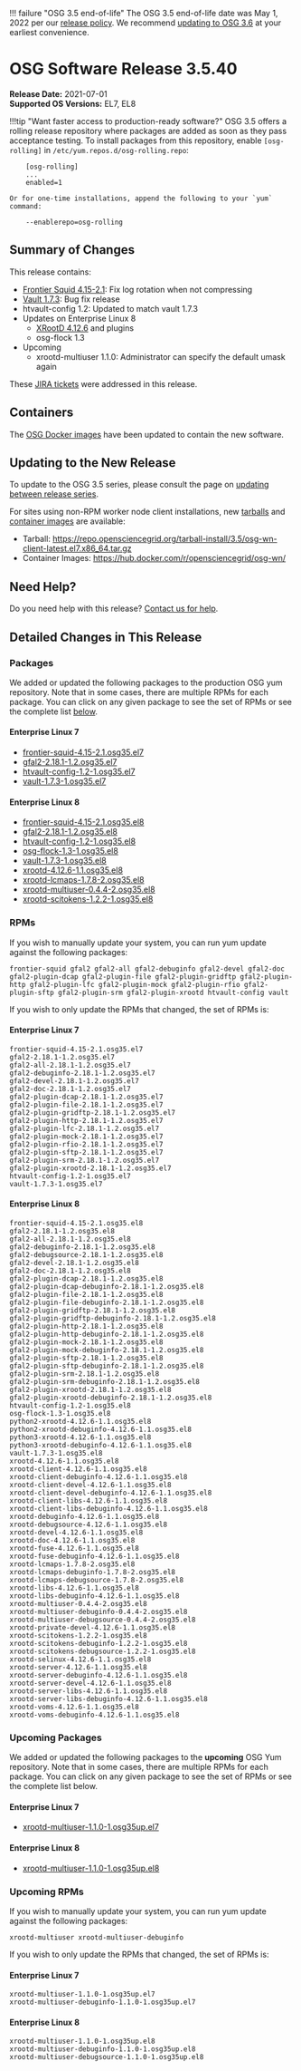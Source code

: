 !!! failure "OSG 3.5 end-of-life"
    The OSG 3.5 end-of-life date was May 1, 2022 per our
    [release policy](https://osg-htc.org/technology/policy/release-series/).
    We recommend
    [updating to OSG 3.6](../updating-to-osg-36.md)
    at your earliest convenience.

OSG Software Release 3.5.40
===========================

**Release Date:** 2021-07-01  
**Supported OS Versions:** EL7, EL8

!!!tip "Want faster access to production-ready software?"
    OSG 3.5 offers a rolling release repository where packages are added as soon as they pass acceptance testing.
    To install packages from this repository, enable `[osg-rolling]` in `/etc/yum.repos.d/osg-rolling.repo`:

        [osg-rolling]
        ...
        enabled=1

    Or for one-time installations, append the following to your `yum` command:

        --enablerepo=osg-rolling

Summary of Changes
------------------

This release contains:

-   [Frontier Squid 4.15-2.1](http://frontier.cern.ch/dist/frontier-squid-releasenotes.txt): Fix log rotation when not compressing
-   [Vault 1.7.3](https://discuss.hashicorp.com/t/ann-vault-1-7-3-released/25558): Bug fix release
-   htvault-config 1.2: Updated to match vault 1.7.3
-   Updates on Enterprise Linux 8
    -   [XRootD 4.12.6](https://github.com/xrootd/xrootd/blob/v4.12.6/docs/ReleaseNotes.txt) and plugins
    -   osg-flock 1.3
-   Upcoming
    -   xrootd-multiuser 1.1.0: Administrator can specify the default umask again

These
[JIRA tickets](https://opensciencegrid.atlassian.net/issues/?jql=project%20%3D%20SOFTWARE%20AND%20fixVersion%20in%20(3.5.40%2C3.5.40-upcoming)%20ORDER%20BY%20priority%20DESC%2C%20key%20DESC)
were addressed in this release.

Containers
----------

The [OSG Docker images](https://hub.docker.com/u/opensciencegrid/) have been updated to contain the new software.

Updating to the New Release
---------------------------

To update to the OSG 3.5 series, please consult the page on
[updating between release series](../updating-to-osg-35.md).

For sites using non-RPM worker node client installations, new [tarballs](../../worker-node/install-wn-tarball.md) and
[container images](../../worker-node/using-wn-containers.md) are available:

- Tarball: <https://repo.opensciencegrid.org/tarball-install/3.5/osg-wn-client-latest.el7.x86_64.tar.gz>
- Container Images: <https://hub.docker.com/r/opensciencegrid/osg-wn/>

Need Help?
----------

Do you need help with this release? [Contact us for help](../../common/help.md).

Detailed Changes in This Release
--------------------------------

### Packages

We added or updated the following packages to the production OSG yum repository.
Note that in some cases, there are multiple RPMs for each package.
You can click on any given package to see the set of RPMs or see the complete list [below](#rpms).

#### Enterprise Linux 7

-   [frontier-squid-4.15-2.1.osg35.el7](https://koji.chtc.wisc.edu/koji/search?match=glob&type=build&terms=frontier-squid-4.15-2.1.osg35.el7)
-   [gfal2-2.18.1-1.2.osg35.el7](https://koji.chtc.wisc.edu/koji/search?match=glob&type=build&terms=gfal2-2.18.1-1.2.osg35.el7)
-   [htvault-config-1.2-1.osg35.el7](https://koji.chtc.wisc.edu/koji/search?match=glob&type=build&terms=htvault-config-1.2-1.osg35.el7)
-   [vault-1.7.3-1.osg35.el7](https://koji.chtc.wisc.edu/koji/search?match=glob&type=build&terms=vault-1.7.3-1.osg35.el7)

#### Enterprise Linux 8

-   [frontier-squid-4.15-2.1.osg35.el8](https://koji.chtc.wisc.edu/koji/search?match=glob&type=build&terms=frontier-squid-4.15-2.1.osg35.el8)
-   [gfal2-2.18.1-1.2.osg35.el8](https://koji.chtc.wisc.edu/koji/search?match=glob&type=build&terms=gfal2-2.18.1-1.2.osg35.el8)
-   [htvault-config-1.2-1.osg35.el8](https://koji.chtc.wisc.edu/koji/search?match=glob&type=build&terms=htvault-config-1.2-1.osg35.el8)
-   [osg-flock-1.3-1.osg35.el8](https://koji.chtc.wisc.edu/koji/search?match=glob&type=build&terms=osg-flock-1.3-1.osg35.el8)
-   [vault-1.7.3-1.osg35.el8](https://koji.chtc.wisc.edu/koji/search?match=glob&type=build&terms=vault-1.7.3-1.osg35.el8)
-   [xrootd-4.12.6-1.1.osg35.el8](https://koji.chtc.wisc.edu/koji/search?match=glob&type=build&terms=xrootd-4.12.6-1.1.osg35.el8)
-   [xrootd-lcmaps-1.7.8-2.osg35.el8](https://koji.chtc.wisc.edu/koji/search?match=glob&type=build&terms=xrootd-lcmaps-1.7.8-2.osg35.el8)
-   [xrootd-multiuser-0.4.4-2.osg35.el8](https://koji.chtc.wisc.edu/koji/search?match=glob&type=build&terms=xrootd-multiuser-0.4.4-2.osg35.el8)
-   [xrootd-scitokens-1.2.2-1.osg35.el8](https://koji.chtc.wisc.edu/koji/search?match=glob&type=build&terms=xrootd-scitokens-1.2.2-1.osg35.el8)

### RPMs

If you wish to manually update your system, you can run yum update against the following packages:

    frontier-squid gfal2 gfal2-all gfal2-debuginfo gfal2-devel gfal2-doc gfal2-plugin-dcap gfal2-plugin-file gfal2-plugin-gridftp gfal2-plugin-http gfal2-plugin-lfc gfal2-plugin-mock gfal2-plugin-rfio gfal2-plugin-sftp gfal2-plugin-srm gfal2-plugin-xrootd htvault-config vault 

If you wish to only update the RPMs that changed, the set of RPMs is:

#### Enterprise Linux 7

``` file
frontier-squid-4.15-2.1.osg35.el7
gfal2-2.18.1-1.2.osg35.el7
gfal2-all-2.18.1-1.2.osg35.el7
gfal2-debuginfo-2.18.1-1.2.osg35.el7
gfal2-devel-2.18.1-1.2.osg35.el7
gfal2-doc-2.18.1-1.2.osg35.el7
gfal2-plugin-dcap-2.18.1-1.2.osg35.el7
gfal2-plugin-file-2.18.1-1.2.osg35.el7
gfal2-plugin-gridftp-2.18.1-1.2.osg35.el7
gfal2-plugin-http-2.18.1-1.2.osg35.el7
gfal2-plugin-lfc-2.18.1-1.2.osg35.el7
gfal2-plugin-mock-2.18.1-1.2.osg35.el7
gfal2-plugin-rfio-2.18.1-1.2.osg35.el7
gfal2-plugin-sftp-2.18.1-1.2.osg35.el7
gfal2-plugin-srm-2.18.1-1.2.osg35.el7
gfal2-plugin-xrootd-2.18.1-1.2.osg35.el7
htvault-config-1.2-1.osg35.el7
vault-1.7.3-1.osg35.el7
```

#### Enterprise Linux 8

``` file
frontier-squid-4.15-2.1.osg35.el8
gfal2-2.18.1-1.2.osg35.el8
gfal2-all-2.18.1-1.2.osg35.el8
gfal2-debuginfo-2.18.1-1.2.osg35.el8
gfal2-debugsource-2.18.1-1.2.osg35.el8
gfal2-devel-2.18.1-1.2.osg35.el8
gfal2-doc-2.18.1-1.2.osg35.el8
gfal2-plugin-dcap-2.18.1-1.2.osg35.el8
gfal2-plugin-dcap-debuginfo-2.18.1-1.2.osg35.el8
gfal2-plugin-file-2.18.1-1.2.osg35.el8
gfal2-plugin-file-debuginfo-2.18.1-1.2.osg35.el8
gfal2-plugin-gridftp-2.18.1-1.2.osg35.el8
gfal2-plugin-gridftp-debuginfo-2.18.1-1.2.osg35.el8
gfal2-plugin-http-2.18.1-1.2.osg35.el8
gfal2-plugin-http-debuginfo-2.18.1-1.2.osg35.el8
gfal2-plugin-mock-2.18.1-1.2.osg35.el8
gfal2-plugin-mock-debuginfo-2.18.1-1.2.osg35.el8
gfal2-plugin-sftp-2.18.1-1.2.osg35.el8
gfal2-plugin-sftp-debuginfo-2.18.1-1.2.osg35.el8
gfal2-plugin-srm-2.18.1-1.2.osg35.el8
gfal2-plugin-srm-debuginfo-2.18.1-1.2.osg35.el8
gfal2-plugin-xrootd-2.18.1-1.2.osg35.el8
gfal2-plugin-xrootd-debuginfo-2.18.1-1.2.osg35.el8
htvault-config-1.2-1.osg35.el8
osg-flock-1.3-1.osg35.el8
python2-xrootd-4.12.6-1.1.osg35.el8
python2-xrootd-debuginfo-4.12.6-1.1.osg35.el8
python3-xrootd-4.12.6-1.1.osg35.el8
python3-xrootd-debuginfo-4.12.6-1.1.osg35.el8
vault-1.7.3-1.osg35.el8
xrootd-4.12.6-1.1.osg35.el8
xrootd-client-4.12.6-1.1.osg35.el8
xrootd-client-debuginfo-4.12.6-1.1.osg35.el8
xrootd-client-devel-4.12.6-1.1.osg35.el8
xrootd-client-devel-debuginfo-4.12.6-1.1.osg35.el8
xrootd-client-libs-4.12.6-1.1.osg35.el8
xrootd-client-libs-debuginfo-4.12.6-1.1.osg35.el8
xrootd-debuginfo-4.12.6-1.1.osg35.el8
xrootd-debugsource-4.12.6-1.1.osg35.el8
xrootd-devel-4.12.6-1.1.osg35.el8
xrootd-doc-4.12.6-1.1.osg35.el8
xrootd-fuse-4.12.6-1.1.osg35.el8
xrootd-fuse-debuginfo-4.12.6-1.1.osg35.el8
xrootd-lcmaps-1.7.8-2.osg35.el8
xrootd-lcmaps-debuginfo-1.7.8-2.osg35.el8
xrootd-lcmaps-debugsource-1.7.8-2.osg35.el8
xrootd-libs-4.12.6-1.1.osg35.el8
xrootd-libs-debuginfo-4.12.6-1.1.osg35.el8
xrootd-multiuser-0.4.4-2.osg35.el8
xrootd-multiuser-debuginfo-0.4.4-2.osg35.el8
xrootd-multiuser-debugsource-0.4.4-2.osg35.el8
xrootd-private-devel-4.12.6-1.1.osg35.el8
xrootd-scitokens-1.2.2-1.osg35.el8
xrootd-scitokens-debuginfo-1.2.2-1.osg35.el8
xrootd-scitokens-debugsource-1.2.2-1.osg35.el8
xrootd-selinux-4.12.6-1.1.osg35.el8
xrootd-server-4.12.6-1.1.osg35.el8
xrootd-server-debuginfo-4.12.6-1.1.osg35.el8
xrootd-server-devel-4.12.6-1.1.osg35.el8
xrootd-server-libs-4.12.6-1.1.osg35.el8
xrootd-server-libs-debuginfo-4.12.6-1.1.osg35.el8
xrootd-voms-4.12.6-1.1.osg35.el8
xrootd-voms-debuginfo-4.12.6-1.1.osg35.el8
```

### Upcoming Packages

We added or updated the following packages to the **upcoming** OSG Yum repository.
Note that in some cases, there are multiple RPMs for each package.
You can click on any given package to see the set of RPMs or see the complete list below.

#### Enterprise Linux 7

-   [xrootd-multiuser-1.1.0-1.osg35up.el7](https://koji.chtc.wisc.edu/koji/search?match=glob&type=build&terms=xrootd-multiuser-1.1.0-1.osg35up.el7)

#### Enterprise Linux 8

-   [xrootd-multiuser-1.1.0-1.osg35up.el8](https://koji.chtc.wisc.edu/koji/search?match=glob&type=build&terms=xrootd-multiuser-1.1.0-1.osg35up.el8)

### Upcoming RPMs

If you wish to manually update your system, you can run yum update against the following packages:

    xrootd-multiuser xrootd-multiuser-debuginfo 

If you wish to only update the RPMs that changed, the set of RPMs is:

#### Enterprise Linux 7

``` file
xrootd-multiuser-1.1.0-1.osg35up.el7
xrootd-multiuser-debuginfo-1.1.0-1.osg35up.el7
```

#### Enterprise Linux 8

``` file
xrootd-multiuser-1.1.0-1.osg35up.el8
xrootd-multiuser-debuginfo-1.1.0-1.osg35up.el8
xrootd-multiuser-debugsource-1.1.0-1.osg35up.el8
```
